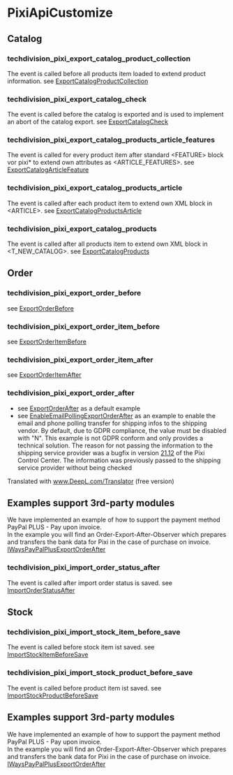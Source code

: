 # PixiApiCustomize

## Catalog

### techdivision_pixi_export_catalog_product_collection
The event is called before all products item loaded to extend product information. see [ExportCatalogProductCollection](https://github.com/techdivision/pixiExample/blob/master/PixiApiCustomize/Observer/ExportCatalogProductCollection.php)

### techdivision_pixi_export_catalog_check
The event is called before the catalog is exported and is used to implement an abort of the catalog export. see [ExportCatalogCheck](https://github.com/techdivision/pixiExample/blob/master/PixiApiCustomize/Observer/ExportCatalogCheck.php) 

### techdivision_pixi_export_catalog_products_article_features
The event is called for every product item after standard &lt;FEATURE&gt; block vor pixi* to extend own attributes as &lt;ARTICLE_FEATURES&gt;. see [ExportCatalogArticleFeature](https://github.com/techdivision/pixiExample/blob/master/PixiApiCustomize/Observer/ExportCatalogArticleFeature.php) 

### techdivision_pixi_export_catalog_products_article
The event is called after each product item to extend own XML block in &lt;ARTICLE&gt;. see [ExportCatalogProductsArticle](https://github.com/techdivision/pixiExample/blob/master/PixiApiCustomize/Observer/ExportCatalogProductsArticle.php) 

### techdivision_pixi_export_catalog_products
The event is called after all products item to extend own XML block in &lt;T_NEW_CATALOG&gt;. see [ExportCatalogProducts](https://github.com/techdivision/pixiExample/blob/master/PixiApiCustomize/Observer/ExportCatalogProducts.php) 

## Order

### techdivision_pixi_export_order_before
see [ExportOrderBefore](https://github.com/techdivision/pixiExample/blob/master/PixiApiCustomize/Observer/ExportOrderBefore.php)

### techdivision_pixi_export_order_item_before
see [ExportOrderItemBefore](https://github.com/techdivision/pixiExample/blob/master/PixiApiCustomize/Observer/ExportOrderItemBefore.php)

### techdivision_pixi_export_order_item_after
see [ExportOrderItemAfter](https://github.com/techdivision/pixiExample/blob/master/PixiApiCustomize/Observer/ExportOrderItemAfter.php)

### techdivision_pixi_export_order_after
* see [ExportOrderAfter](https://github.com/techdivision/pixiExample/blob/master/PixiApiCustomize/Observer/ExportOrderAfter.php) as a default example
* see [EnableEmailPollingExportOrderAfter](https://github.com/techdivision/pixiExample/blob/master/PixiApiCustomize/Observer/EnableEmailPollingExportOrderAfter.php) as an example to enable the email and phone polling transfer for shipping infos to the shipping vendor. By default, due to GDPR compliance, the value must be disabled with "N". This example is not GDPR conform and only provides a technical solution. The reason for not passing the information to the shipping service provider was a bugfix in version [21.12](https://help.pixi.eu/pixi-21.12) of the Pixi Control Center. The information was previously passed to the shipping service provider without being checked

Translated with www.DeepL.com/Translator (free version)

## Examples support 3rd-party modules
We have implemented an example of how to support the payment method PayPal PLUS - Pay upon invoice.   
In the example you will find an Order-Export-After-Observer which prepares and transfers the bank data for Pixi in the case of purchase on invoice.
[IWaysPayPalPlusExportOrderAfter](https://github.com/techdivision/pixiExample/blob/master/PixiApiCustomize/Observer/IWaysPayPalPlusExportOrderAfter.php) 

### techdivision_pixi_import_order_status_after
The event is called after import order status is saved. see [ImportOrderStatusAfter](https://github.com/techdivision/pixiExample/blob/master/PixiApiCustomize/Observer/ImportOrderStatusAfter.php) 

## Stock

### techdivision_pixi_import_stock_item_before_save
The event is called before stock item ist saved. see [ImportStockItemBeforeSave](https://github.com/techdivision/pixiExample/blob/master/PixiApiCustomize/Observer/ImportStockItemBeforeSave.php) 

### techdivision_pixi_import_stock_product_before_save
The event is called before product item ist saved. see [ImportStockProductBeforeSave](https://github.com/techdivision/pixiExample/blob/master/PixiApiCustomize/Observer/ImportStockProductBeforeSave.php) 


## Examples support 3rd-party modules
We have implemented an example of how to support the payment method PayPal PLUS - Pay upon invoice.   
In the example you will find an Order-Export-After-Observer which prepares and transfers the bank data for Pixi in the case of purchase on invoice.
[IWaysPayPalPlusExportOrderAfter](https://github.com/techdivision/pixiExample/blob/master/PixiApiCustomize/Observer/IWaysPayPalPlusExportOrderAfter.php) 
